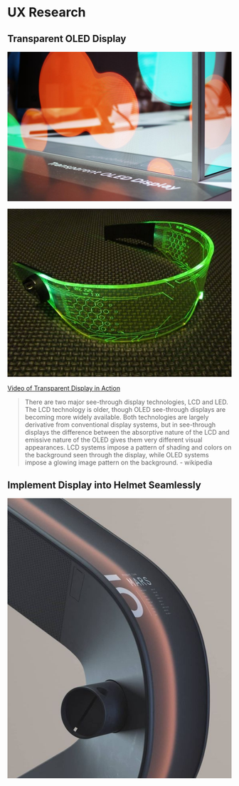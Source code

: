 # UX Research

## Transparent OLED Display

![TransparentOLED](images/TransparentOLED.jpg)

![Transparent On Eye](images/TransparentOnEye.jpg)


[Video of Transparent Display in Action](https://www.youtube.com/watch?time_continue=111&v=_lT-YdomsIE&feature=emb_logo)


> There are two major see-through display technologies, LCD and LED. The LCD technology is older, though OLED see-through displays are becoming more widely available. Both technologies are largely derivative from conventional display systems, but in see-through displays the difference between the absorptive nature of the LCD and emissive nature of the OLED gives them very different visual appearances. LCD systems impose a pattern of shading and colors on the background seen through the display, while OLED systems impose a glowing image pattern on the background. - wikipedia

## Implement Display into Helmet Seamlessly
![Seemless Display Integration](images/Seamless.jpg)
